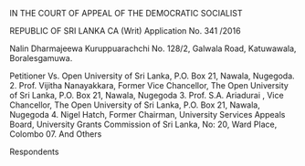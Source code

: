 IN THE COURT OF APPEAL OF THE DEMOCRATIC SOCIALIST

REPUBLIC OF SRI LANKA CA (Writ) Application No. 341 /2016

Nalin Dharmajeewa Kuruppuarachchi No. 128/2, Galwala Road, Katuwawala, Boralesgamuwa.

Petitioner Vs. Open University of Sri Lanka, P.O. Box 21, Nawala, Nugegoda. 2. Prof. Vijitha Nanayakkara, Former Vice Chancellor, The Open University of Sri Lanka, P.O. Box 21, Nawala, Nugegoda 3. Prof. S.A. Ariadurai , Vice Chancellor, The Open University of Sri Lanka, P.O. Box 21, Nawala, Nugegoda 4. Nigel Hatch, Former Chairman, University Services Appeals Board, University Grants Commission of Sri Lanka, No: 20, Ward Place, Colombo 07. And Others

Respondents